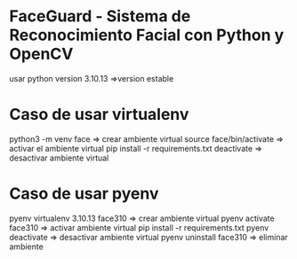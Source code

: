 # FaceGuard - Sistema de Reconocimiento Facial con Python y OpenCV

usar python version 3.10.13 =>version estable

# Caso de usar virtualenv
python3 -m venv face      => crear ambiente virtual
source face/bin/activate  => activar el ambiente virtual
pip install -r requirements.txt
deactivate                 => desactivar ambiente virtual

# Caso de usar pyenv

pyenv virtualenv 3.10.13 face310 => crear ambiente virtual
pyenv activate face310           => activar ambiente virtual
pip install -r requirements.txt
pyenv deactivate                 => desactivar ambiente virtual
pyenv uninstall face310          => eliminar ambiente 